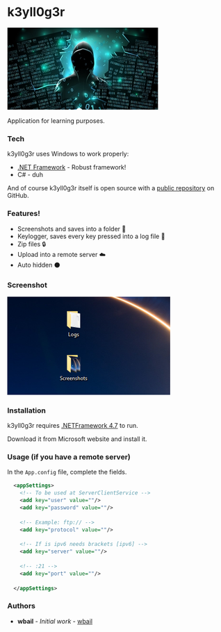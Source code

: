 ﻿# k3yll0g3r

![front_img](https://github.com/wbail/k3yll0g3r/blob/master/front_img.jpg?raw=true)

Application for learning purposes.

### Tech

k3yll0g3r uses Windows to work properly:

* [.NET Framework](https://dotnet.microsoft.com/download/dotnet-framework/net472) - Robust framework!
* C# - duh

And of course k3yll0g3r itself is open source with a [public repository](https://github.com/wbail/k3yll0g3r) on GitHub.

### Features!
  
  - Screenshots and saves into a folder  :file_folder:
  - Keylogger, saves every key pressed into a log file  :file_folder:
  - Zip files  :lock:
  - Upload into a remote server  :cloud:
  - Auto hidden  :black_circle:

### Screenshot

![front_screenshot](https://github.com/wbail/k3yll0g3r/blob/master/screenshot.png?raw=true)

### Installation

k3yll0g3r requires [.NETFramework 4.7](https://dotnet.microsoft.com/download/dotnet-framework/net472) to run.

Download it from Microsoft website and install it.

### Usage (if you have a remote server)

In the ```App.config``` file, complete the fields.
```xml
  <appSettings>
    <!-- To be used at ServerClientService -->
    <add key="user" value=""/>
    <add key="password" value=""/>

    <!-- Example: ftp:// -->
    <add key="protocol" value=""/>

    <!-- If is ipv6 needs brackets [ipv6] -->
    <add key="server" value=""/>

    <!-- :21 -->
    <add key="port" value=""/>
  
  </appSettings>
```

### Authors

* **wbail** - *Initial work* - [wbail](https://github.com/wbail)